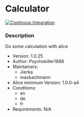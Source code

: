 # Calculator

[![Continous Integration](https://gitlab.com/project-alice-assistant/skills/skill_Calculator/badges/master/pipeline.svg)](https://gitlab.com/project-alice-assistant/skills/skill_Calculator/pipelines/latest)

### Description
Do some calculation with alice

- Version: 1.0.25
- Author: Psychokiller1888
- Maintainers:
  - Jierka
  - maxbachmann
- Alice minimum Version: 1.0.0-a4
- Conditions:
  - en
  - de
  - fr
- Requirements: N/A
